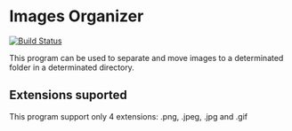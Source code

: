 # Images Organizer

[![Build Status](https://travis-ci.org/joemccann/dillinger.svg?branch=master)](https://travis-ci.org/joemccann/dillinger)

This program can be used to separate and move images to a determinated folder in a determinated directory.

## Extensions suported

This program support only 4 extensions: .png, .jpeg, .jpg and .gif


   [git-repo-url]: <https://github.com/JoaoAssalim/Bill_Bot.git>
   [Python]: <https://www.python.org/>
